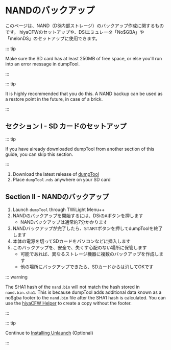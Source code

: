 # NANDのバックアップ

このページは、NAND（DSi内部ストレージ）のバックアップ作成に関するものです。 hiyaCFWのセットアップや、DSiエミュレータ「No$GBA」や「melonDS」のセットアップに使用できます。

::: tip

Make sure the SD card has at least 250MB of free space, or else you'll run into an error message in dumpTool.

:::

::: tip

It is highly recommended that you do this. A NAND backup can be used as a restore point in the future, in case of a brick.

:::

## セクション I - SD カードのセットアップ

::: tip

If you have already downloaded dumpTool from another section of this guide, you can skip this section.

:::

1. Download the latest release of [dumpTool](https://github.com/zoogie/dumpTool/releases/latest/download/dumpTool.nds)
2. Place `dumpTool.nds` anywhere on your SD card

## Section II - NANDのバックアップ

1. Launch `dumpTool` through TWiLight Menu++
2. NANDのバックアップを開始するには、DSiの<kbd class="face">A</kbd>ボタンを押します
   - NANDバックアップは通常約7分かかります
3. NANDバックアップが完了したら、<kbd>START</kbd>ボタンを押してdumpToolを終了します
4. 本体の電源を切ってSDカードをパソコンなどに挿入します
5. このバックアップを、安全で、失くす心配のない場所に保管します
   - 可能であれば、異なるストレージ機器に複数のバックアップを作成します
   - 他の場所にバックアップできたら、SDカードからは消してOKです

::: warning

The SHA1 hash of the `nand.bin` will not match the hash stored in `nand.bin.sha1`. This is because dumpTool adds additional data known as a no$gba footer to the `nand.bin` file after the SHA1 hash is calculated. You can use the [hiyaCFW Helper](https://github.com/mondul/HiyaCFW-Helper/releases) to create a copy without the footer.

:::

::: tip

Continue to [Installing Unlaunch](installing-unlaunch.html) (Optional)

:::
